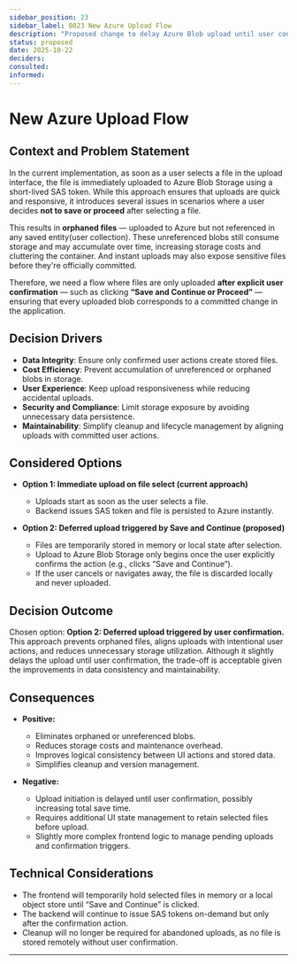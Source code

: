 ```yaml
---
sidebar_position: 23
sidebar_label: 0023 New Azure Upload Flow
description: "Proposed change to delay Azure Blob upload until user confirmation (Save and Continue)."
status: proposed
date: 2025-10-22
deciders:
consulted:
informed:
---
```


# New Azure Upload Flow

## Context and Problem Statement

In the current implementation, as soon as a user selects a file in the upload interface, the file is immediately uploaded to Azure Blob Storage using a short-lived SAS token.
While this approach ensures that uploads are quick and responsive, it introduces several issues in scenarios where a user decides **not to save or proceed** after selecting a file.

This results in **orphaned files** — uploaded to Azure but not referenced in any saved entity(user collection). These unreferenced blobs still consume storage and may accumulate over time, increasing storage costs and cluttering the container. And instant uploads may also expose sensitive files before they're officially committed.

Therefore, we need a flow where files are only uploaded **after explicit user confirmation** — such as clicking **“Save and Continue or Proceed”** — ensuring that every uploaded blob corresponds to a committed change in the application.

## Decision Drivers

- **Data Integrity**: Ensure only confirmed user actions create stored files.
- **Cost Efficiency**: Prevent accumulation of unreferenced or orphaned blobs in storage.
- **User Experience**: Keep upload responsiveness while reducing accidental uploads.
- **Security and Compliance**: Limit storage exposure by avoiding unnecessary data persistence.
- **Maintainability**: Simplify cleanup and lifecycle management by aligning uploads with committed user actions.

## Considered Options

- **Option 1: Immediate upload on file select (current approach)**  
  - Uploads start as soon as the user selects a file.
  - Backend issues SAS token and file is persisted to Azure instantly.

- **Option 2: Deferred upload triggered by Save and Continue (proposed)**  
  - Files are temporarily stored in memory or local state after selection.
  - Upload to Azure Blob Storage only begins once the user explicitly confirms the action (e.g., clicks “Save and Continue”).
  - If the user cancels or navigates away, the file is discarded locally and never uploaded.

## Decision Outcome

Chosen option: **Option 2: Deferred upload triggered by user confirmation.**  
This approach prevents orphaned files, aligns uploads with intentional user actions, and reduces unnecessary storage utilization.
Although it slightly delays the upload until user confirmation, the trade-off is acceptable given the improvements in data consistency and maintainability.

## Consequences

- **Positive:**  
  - Eliminates orphaned or unreferenced blobs.
  - Reduces storage costs and maintenance overhead.
  - Improves logical consistency between UI actions and stored data.
  - Simplifies cleanup and version management.

- **Negative:**  
  - Upload initiation is delayed until user confirmation, possibly increasing total save time.
  - Requires additional UI state management to retain selected files before upload.
  - Slightly more complex frontend logic to manage pending uploads and confirmation triggers.

## Technical Considerations

- The frontend will temporarily hold selected files in memory or a local object store until “Save and Continue” is clicked.
- The backend will continue to issue SAS tokens on-demand but only after the confirmation action.
- Cleanup will no longer be required for abandoned uploads, as no file is stored remotely without user confirmation.

---